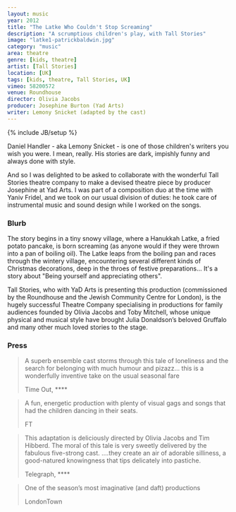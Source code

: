 ```yaml
---
layout: music
year: 2012
title: "The Latke Who Couldn't Stop Screaming"
description: "A scrumptious children's play, with Tall Stories"
image: "latke1-patrickbaldwin.jpg"
category: "music"
area: theatre
genre: [kids, theatre]
artist: [Tall Stories]
location: [UK]
tags: [kids, theatre, Tall Stories, UK]
vimeo: 58200572
venue: Roundhouse
director: Olivia Jacobs
producer: Josephine Burton (Yad Arts)
writer: Lemony Snicket (adapted by the cast)
---
```

{% include JB/setup %}

Daniel Handler - aka Lemony Snicket - is one of those children's writers you wish you were. I mean, really. His stories are dark, impishly funny and always done with style. 

And so I was delighted to be asked to collaborate with the wonderful Tall Stories theatre company to make a devised theatre piece by producer Josephine at Yad Arts. I was part of a composition duo at the time with Yaniv Fridel, and we took on our usual division of duties: he took care of instrumental music and sound design while I worked on the songs.

<h3>Blurb</h3>
The story begins in a tiny snowy village, where a Hanukkah Latke, a fried potato pancake, is born screaming (as anyone would if they were thrown into a pan of boiling oil). The Latke leaps from the boiling pan and races through the wintery village, encountering several different kinds of Christmas decorations, deep in the throes of festive preparations... It's a story about "Being yourself and appreciating others".

Tall Stories, who with YaD Arts is presenting this production (commissioned by the Roundhouse and the Jewish Community Centre for London), is the hugely successful Theatre Company specialising in productions for family audiences founded by Olivia Jacobs and Toby Mitchell, whose unique physical and musical style have brought Julia Donaldson’s beloved Gruffalo and many other much loved stories to the stage. 


<h3>Press</h3>

<blockquote>
	<p>A superb ensemble cast storms through this tale of loneliness and the search for belonging with much humour and pizazz… this is a wonderfully inventive take on the usual seasonal fare</p>
<footer>Time Out, ****</footer>
</blockquote>

<blockquote>
	<p>A fun, energetic production with plenty of visual gags and songs that had the children dancing in their seats.</p> 
<footer>FT</footer>
</blockquote>

<blockquote>
	<p>This adaptation is deliciously directed by Olivia Jacobs and Tim Hibberd. The moral of this tale is very sweetly delivered by the fabulous five-strong cast. ….they create an air of adorable silliness, a good-natured knowingness that tips delicately into pastiche.</p> 
<footer>Telegraph, ****</footer>
</blockquote>

<blockquote>
	<p>One of the season’s most imaginative (and daft) productions</p> 
<footer>LondonTown</footer>
</blockquote>



